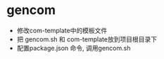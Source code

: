# gencom 

- 修改com-template中的模板文件
- 把 gencom.sh 和 com-template放到项目根目录下
- 配置package.json 命令, 调用gencom.sh
